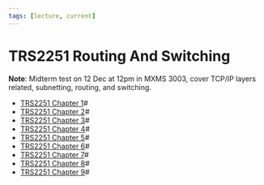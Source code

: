 ```yaml
---
tags: [lecture, current]
---
```


# TRS2251 Routing And Switching

**Note**: Midterm test on 12 Dec at 12pm in MXMS 3003, cover
TCP/IP layers related, subnetting, routing, and switching.

- [TRS2251 Chapter 1](202209271519.md)#
- [TRS2251 Chapter 2](202210111338.md)#
- [TRS2251 Chapter 3](202210152239.md)#
- [TRS2251 Chapter 4](202210242008.md)#
- [TRS2251 Chapter 5](202211051025.md)#
- [TRS2251 Chapter 6](202211060852.md)#
- [TRS2251 Chapter 7](202211101545.md)#
- [TRS2251 Chapter 8](202212062230.md)#
- [TRS2251 Chapter 9](202212251133.md)#
